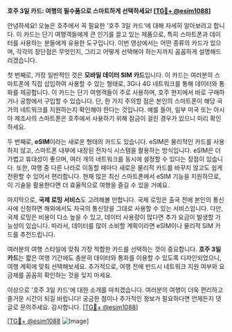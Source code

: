 **호주 3일 카드: 여행의 필수품으로 스마트하게 선택하세요! [[TG💪+ @esim1088](https://t.me/s/esim1088)]**

안녕하세요! 오늘은 호주에서 꼭 필요한 '호주 3일 카드'에 대해 자세히 알아보려고 합니다. 이 카드는 단기 여행객들에게 큰 인기를 끌고 있는 제품으로, 특히 스마트폰과 데이터를 사용하는 분들에게 유용한 도구입니다. 이번 영상에서는 어떤 종류의 카드가 있으며, 각각의 장단점은 무엇인지, 그리고 어떻게 선택해야 하는지까지 꼼꼼하게 설명해드리겠습니다.

첫 번째로, 가장 일반적인 것은 **모바일 데이터 SIM 카드**입니다. 이 카드는 여러분의 스마트폰에 직접 삽입하여 사용할 수 있는 형태로, 3G나 4G 네트워크를 통해 데이터와 통화를 제공합니다. 이 카드는 단기 여행객들이 주로 사용하며, 호주 현지에서 바로 구매하거나 공항에서 구입할 수 있습니다. 단, 한 가지 주의할 점은 본인의 스마트폰이 해당 국가의 네트워크를 지원하는지 확인해야 한다는 것입니다. 예를 들어, 일부 미국 또는 아시아 제조사의 스마트폰은 호주에서 사용하기 위해 잠금이 걸린 경우가 있으니 미리 확인하세요.

두 번째로, **eSIM**이라는 새로운 형태의 카드도 있습니다. eSIM은 물리적인 카드를 사용하지 않고, 스마트폰 내부에 내장된 전자식 시스템을 활용하는 방식입니다. eSIM은 더 가볍고 휴대성이 좋으며, 여러 개의 네트워크를 동시에 설정할 수 있다는 장점이 있습니다. 또한, 여행 중 다른 나라로 이동할 때마다 새로운 물리적 카드를 바꾸지 않고도 쉽게 전환할 수 있어서 편리합니다. 현재 많은 최신 스마트폰에서 eSIM 기능을 지원하므로, 이 기술을 활용한다면 더 효율적으로 여행을 즐길 수 있을 거예요.

마지막으로, **국제 로밍 서비스**도 고려해볼 만합니다. 국제 로밍은 출국 전에 본인의 통신사에 신청하면 해외에서도 자국의 통신망을 그대로 사용할 수 있는 서비스입니다. 다만, 국제 로밍은 비용이 다소 높을 수 있고, 데이터 사용량이 많다면 추가 요금이 발생할 가능성이 있습니다. 따라서, 데이터를 많이 소비할 계획이라면 eSIM이나 물리적 SIM 카드를 추천드립니다.

여러분의 여행 스타일에 맞춰 가장 적합한 카드를 선택하는 것이 중요합니다. **호주 3일 카드**는 짧은 여행 기간에도 충분히 데이터와 통화를 이용할 수 있도록 디자인되었으니, 여행 계획에 맞춰 선택해보세요. 추가적으로, 여행 전에 반드시 네트워크 지원 여부와 요금제를 꼼꼼히 확인하는 것을 잊지 마세요.

이상으로 '호주 3일 카드'에 대한 소개를 마치겠습니다. 여러분의 여행이 더욱 편리하고 즐거운 시간이 되길 바랍니다! 궁금한 점이나 추가적인 정보가 필요하다면 언제든지 댓글로 문의주세요. 감사합니다. [[TG💪+ @esim1088](https://t.me/s/esim1088)]

[[TG💪+ @esim1088](https://t.me/s/esim1088) ![Image](https://i.postimg.cc/Y0z9fWf4/image.png)]
